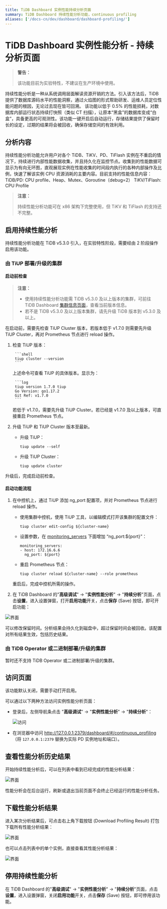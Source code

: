 ```yaml
---
title: TiDB Dashboard 实例性能持续分析页面
summary: TiDB Dashboard 持续性能分析功能，continuous profiling
aliases: ['/docs-cn/dev/dashboard/dashboard-profiling/']
---
```


# TiDB Dashboard 实例性能分析 - 持续分析页面

> **警告：**
>
> 该功能目前为实验特性，不建议在生产环境中使用。

持续性能分析是一种从系统调用层面解读资源开销的方法。引入该方法后，TiDB 提供了数据库源码水平的性能洞察，通过火焰图的形式帮助研发、运维人员定位性能问题的根因，无论过去现在皆可回溯。
该功能以低于 0.5% 的性能损耗，对数据库内部运行状态持续打快照（类似 CT 扫描），让原本“黑盒”的数据库变成“白盒”，具备更高的可观测性。该功能一键开启后自动运行，存储结果提供了保留时长的设定，过期的结果将会被回收，确保存储空间的有效利用。

## 分析内容

持续性能分析功能允许用户对各个 TiDB、TiKV、PD、TiFlash 实例在不重启的情况下，持续进行内部性能数据收集，并且持久化在监控节点。收集到的性能数据可显示为有向无环图，直观展现实例在性能收集的时间段内执行的各种内部操作及比例，快速了解该实例 CPU 资源消耗的主要内容。目前支持的性能信息内容：
TiDB/PD: CPU profile、Heap、Mutex、Goroutine（debug=2）
TiKV/TiFlash: CPU Profile

> **注意：**
>
> 持续性能分析功能可在 x86 架构下完整使用，但 TiKV 和 TiFlash 的支持还不完整。

## 启用持续性能分析

持续性能分析功能在 TiDB v5.3.0 引入，在实验特性阶段，需要经由 2 阶段操作启用该功能。

### 由 TiUP 部署/升级的集群

#### 启动前检查

> **注意：**
>
> - 使用持续性能分析功能需 TiDB v5.3.0 及以上版本的集群，可前往 TiDB Dashboard [集群信息页面](/daily-check#实时面板)，查看当前版本信息。
> - 若不是 TiDB v5.3.0 及以上版本集群，请先升级 TiDB 版本到 v5.3.0 及以上。

在启动前，需要先检查 TiUP Cluster 版本，若版本低于 v1.7.0 则需要先升级 TiUP Cluster，再对 Prometheus 节点进行 reload 操作。

1. 检查 TiUP 版本：

        ```shell
        tiup cluster --version
        ```

    上述命令可查看 TiUP 的具体版本。显示为：

        ```log
        tiup version 1.7.0 tiup
        Go Version: go1.17.2
        Git Ref: v1.7.0
        ```
        
    若低于 v1.7.0，需要先升级 TiUP Cluster。若已经是 v1.7.0 及以上版本，可直接重启 Prometheus 节点。

2. 升级 TiUP 和 TiUP Cluster 版本至最新。
    
    - 升级 TiUP：

        ```shell
        tiup update --self
        ```
        
    - 升级 TiUP Cluster：

        ```shell
        tiup update cluster
        ```

升级后，完成启动前检查。

#### 启动功能流程

1. 在中控机上，通过 TiUP 添加 ng_port 配置项，并对 Prometheus 节点进行 reload 操作。

    - 使用集群中控机，使用 TiUP 工具，以编辑模式打开该集群的配置文件：

        ```shell
        tiup cluster edit-config ${cluster-name}
        ```
        
    - 设置参数，在 [monitoring_servers](/tiup/tiup-cluster-topology-reference.md#monitoring_servers) 下面增加 “ng_port:${port}”：

        ```log
        monitoring_servers:
        - host: 172.16.6.6
          ng_port: ${port}
        ```

    - 重启 Prometheus 节点：

        ```shell
        tiup cluster reload ${cluster-name} --role prometheus
        ```

    重启后，完成中控机所需的操作。

2. 在 TiDB Dashboard 的"**高级调试**" → "**实例性能分析**" → "**持续分析**"页面，点击**设置**，进入设置弹窗，打开**启用功能**开关，点击**保存** (Save) 按钮，即可开启功能：

![界面]()

可以修改保留时间。分析结果会持久化到磁盘中，超过保留时间会被回收。该配置对所有结果生效，包括历史结果。

### 由 TiDB Operator 或二进制部署/升级的集群
暂时还不支持 TiDB Operator 或二进制部署/升级的集群。

## 访问页面

该功能默认关闭，需要手动打开启用。

可以通过以下两种方法访问实例性能分析页面：

- 登录后，左侧导航条点击 "**高级调试**" → "**实例性能分析**" → "**持续分析**"：

  ![访问]()

- 在浏览器中访问 <http://127.0.0.1:2379/dashboard/#/continuous_profiling>（将 `127.0.0.1:2379` 替换为实际 PD 实例地址和端口）。


## 查看性能分析历史结果

开始持续性能分析后，可以在列表中看到已经完成的性能分析结果：

![界面]()

性能分析会在后台运行，刷新或退出当前页面不会终止已经运行的性能分析任务。

## 下载性能分析结果

进入某次分析结果后，可点击右上角下载按钮 (Download Profiling Result) 打包下载所有性能分析结果：

![界面]()

也可以点击列表中的单个实例，直接查看其性能分析结果：

![界面]()


## 停用持续性能分析

在 TiDB Dashboard 的"**高级调试**" → "**实例性能分析**" → "**持续分析**"页面，点击**设置**，进入设置弹窗，关闭**启用功能**开关，点击**保存** (Save) 按钮，即可停用该功能。
